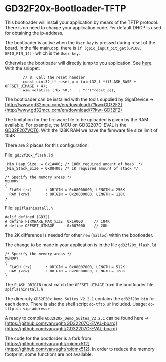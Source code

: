 # GD32F20x-Bootloader-TFTP

This bootloader will install your application by means of the TFTP protocol. There is no need to change your application code. 
Per default DHCP is used for obtaining the ip-address.

The bootloader is active when the `User key` is pressed during reset of the board. In the file main.cpp, there is  `if (gpio_input_bit_get(GPIOB, GPIO_PIN_14))` which is the  `User key`.

Otherwise the bootloader will directly jump to you application. See [here](https://github.com/vanvught/GD32F20x-Bootloader-TFTP/blob/V1.0/bootloader-tftp/firmware/main.cpp#L71). With the snippet: 

	    	// 8. Call the reset handler
	    	const uint32_t* reset_p = (uint32_t *)(FLASH_BASE + OFFSET_UIMAGE + 4);
	    	asm volatile ("bx %0;" : : "r"(*reset_p));

The bootloader can be installed with the tools supplied by GigaDevice -> [http://www.gd32mcu.com/en/download/7?kw=GD32F2](http://www.gd32mcu.com/en/download/7?kw=GD32F2)

The limitation for the firmware file to be uploaded is given by the RAM available. For example, the MCU on GD32207C-EVAL is the [GD32F207VCT6](https://www.gigadevice.com/microcontroller/gd32f207vct6/). With the 128K RAM we have the firmware file size limit of 104K.

There are 2 places for this configuration:

File: `gd32f20x_flash.ld`

	_Min_Heap_Size  = 0x1A800; /* 106K required amount of heap  */
	_Min_Stack_Size = 0x00400; /* 1K required amount of stack */
	
	/* Specify the memory areas */
	MEMORY
	{
	  FLASH (rx)      : ORIGIN = 0x08000000, LENGTH = 256K
	  RAM (xrw)       : ORIGIN = 0x20000000, LENGTH = 128K
	}

File: `spiflashinstall.h`

	#elif defined (GD32)
	# define FIRMWARE_MAX_SIZE 	0x1A000		// 104K
	# define OFFSET_UIMAGE		0x007000	// 28K

The 2K difference is needed for other `new` (`malloc`) within the bootloader.

The change to be made in your application is in the file `gd32f20x_flash.ld`. 

	/* Specify the memory areas */
	MEMORY
	{
	  FLASH (rx)      : ORIGIN = 0x08007000, LENGTH = 512K
	  RAM (xrw)       : ORIGIN = 0x20000000, LENGTH = 128K
	}
	
The `FLASH ORIGIN` must match the `OFFSET_UIMAGE` from the bootloader file `spiflashinstall.h`

The direcroty `GD32F20x_Demo_Suites_V2.2.1` contains the `gd32f20x.bin` for each demo. There is also the shell script `do-tftp.sh` included. 
Usage: `do-tftp.sh <ip-address>` 

A ready to compile `GD32F20x_Demo_Suites_V2.2.1` can be found here -> [https://github.com/vanvught/GD32207C-EVAL-board](https://github.com/vanvught/GD32207C-EVAL-board)

The code for the bootloader is a fork from [https://github.com/vanvught/rpidmx512](https://github.com/vanvught/rpidmx512). In order to reduce the memory footprint, some functions are not available. 